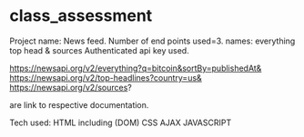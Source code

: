 # class_assessment
Project name: News feed.
Number of end points used=3.
 names:
 everything
 top head
 &
 sources
Authenticated api key used.


https://newsapi.org/v2/everything?q=bitcoin&sortBy=publishedAt&
https://newsapi.org/v2/top-headlines?country=us&
https://newsapi.org/v2/sources?

are link to respective documentation.

Tech used:
HTML including (DOM)
CSS
AJAX
JAVASCRIPT
